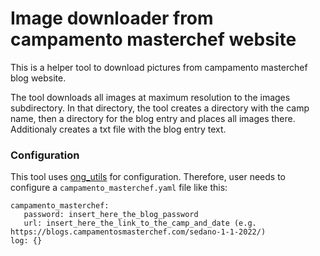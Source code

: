 # Image downloader from campamento masterchef website

This is a helper tool to download pictures from campamento masterchef blog website.

The tool downloads all images at maximum resolution to the images subdirectory. In that directory, 
the tool creates a directory with the camp name, then a directory for the blog entry and places all images there.
Additionaly creates a txt file with the blog entry text.

### Configuration

This tool uses [ong_utils](https://github.com/Oneirag/ong_utils.git) for configuration. Therefore, user needs to configure a `campamento_masterchef.yaml` file like this:
```
campamento_masterchef:
   password: insert_here_the_blog_password
   url: insert_here_the_link_to_the_camp_and_date (e.g. https://blogs.campamentosmasterchef.com/sedano-1-1-2022/)
log: {}
```
